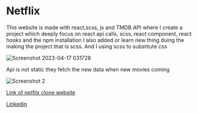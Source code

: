 # Netflix 
This website is made with react,scss, js and TMDB API where I create a project which deeply focus on react api calls, scss, react component, react hooks and the npm installation I also added or learn new thing duing the making the  project that is scss. And I using scss to substitute css 


![Screenshot 2023-04-17 031728](https://user-images.githubusercontent.com/107271486/232344752-9872d90d-a116-4a9e-81e0-c281bd736023.png)


Api is not static they fetch the new data when new movies coming


![Screenshot 2](https://user-images.githubusercontent.com/107271486/232344766-c9adca45-98bd-4ecd-bd8c-3c24c13b7c0e.png)

[Link of netfilx clone website](https://reactnetfilx.netlify.app)

[Linkedin](https://www.linkedin.com/in/dheeraj-joshi-b07916231/)

